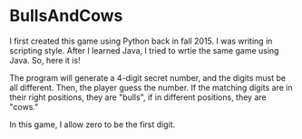 # BullsAndCows

I first created this game using Python back in fall 2015. I was writing in scripting style. After I learned Java, I tried to wrtie the same game using Java. So, here it is!

The program will generate a 4-digit secret number, and the digits must be all different.
Then, the player guess the number. 
If the matching digits are in their right positions, they are "bulls", if in different positions, they are "cows."

In this game, I allow zero to be the first digit. 



